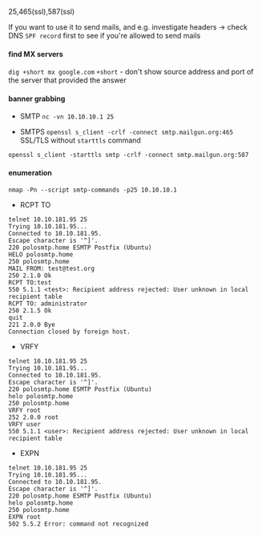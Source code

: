 25,465(ssl),587(ssl)

If you want to use it to send mails, and e.g. investigate headers -> check DNS `SPF record` first to see if you're allowed to send mails

#### find MX servers
`dig +short mx google.com`
`+short` - don't show source address and port of the server that provided the answer

#### banner grabbing
- SMTP
`nc -vn 10.10.10.1 25`

- SMTPS
`openssl s_client -crlf -connect smtp.mailgun.org:465 ` SSL/TLS without `starttls` command

`openssl s_client -starttls smtp -crlf -connect smtp.mailgun.org:587`

#### enumeration
`nmap -Pn --script smtp-commands -p25 10.10.10.1`

- RCPT TO
```
telnet 10.10.181.95 25
Trying 10.10.181.95...
Connected to 10.10.181.95.
Escape character is '^]'.
220 polosmtp.home ESMTP Postfix (Ubuntu)
HELO polosmtp.home
250 polosmtp.home
MAIL FROM: test@test.org
250 2.1.0 Ok
RCPT TO:test
550 5.1.1 <test>: Recipient address rejected: User unknown in local recipient table
RCPT TO: administrator
250 2.1.5 Ok
quit
221 2.0.0 Bye
Connection closed by foreign host.
```

- VRFY
```
telnet 10.10.181.95 25
Trying 10.10.181.95...
Connected to 10.10.181.95.
Escape character is '^]'.
220 polosmtp.home ESMTP Postfix (Ubuntu)
helo polosmtp.home
250 polosmtp.home
VRFY root
252 2.0.0 root
VRFY user
550 5.1.1 <user>: Recipient address rejected: User unknown in local recipient table
```

- EXPN
```
telnet 10.10.181.95 25
Trying 10.10.181.95...
Connected to 10.10.181.95.
Escape character is '^]'.
220 polosmtp.home ESMTP Postfix (Ubuntu)
helo polosmtp.home
250 polosmtp.home
EXPN root
502 5.5.2 Error: command not recognized
```

